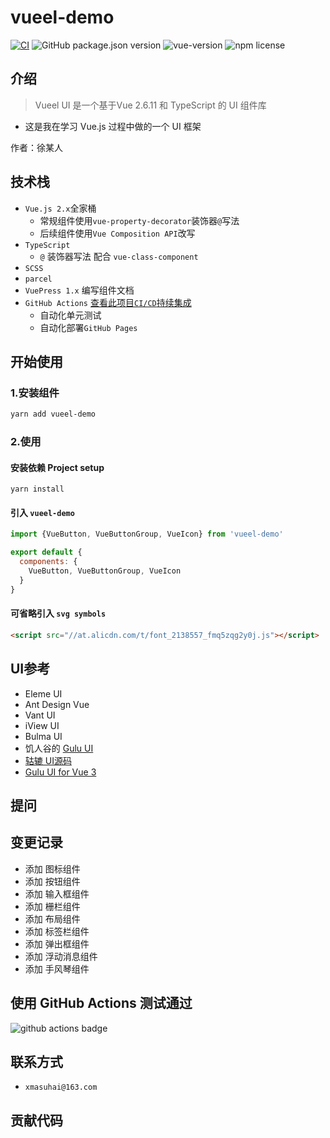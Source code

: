 # vueel-demo

[![CI](https://github.com/xmasuhai/vueel-demo/actions/workflows/unit-test-actions.yml/badge.svg)](https://github.com/xmasuhai/vueel-demo/actions/workflows/unit-test-actions.yml)
![GitHub package.json version](https://img.shields.io/github/package-json/v/xmasuhai/vueel-demo)
![vue-version](https://img.shields.io/badge/vue-v2.6.11)
![npm license](https://img.shields.io/github/license/xmasuhai/vueel-demo)

## 介绍

> Vueel UI 是一个基于Vue 2.6.11 和 TypeScript 的 UI 组件库

- 这是我在学习 Vue.js 过程中做的一个 UI 框架

作者：徐某人

## 技术栈

- `Vue.js 2.x`全家桶
  - 常规组件使用`vue-property-decorator`装饰器`@`写法
  - 后续组件使用`Vue Composition API`改写
- `TypeScript`
  - `@` 装饰器写法 配合 `vue-class-component`
- `SCSS`
- `parcel`
- `VuePress 1.x` 编写组件文档
- `GitHub Actions` [查看此项目`CI/CD`持续集成](https://github.com/xmasuhai/vueel-demo/actions)
  - 自动化单元测试
  - 自动化部署`GitHub Pages`

## 开始使用

### 1.安装组件

```sh
yarn add vueel-demo
```

### 2.使用

#### 安装依赖 Project setup

```
yarn install
```

#### 引入 `vueel-demo`

```js
import {VueButton, VueButtonGroup, VueIcon} from 'vueel-demo'

export default {
  components: {
    VueButton, VueButtonGroup, VueIcon
  }
}
```

#### 可省略引入 `svg symbols`

```html
<script src="//at.alicdn.com/t/font_2138557_fmq5zqg2y0j.js"></script>
```

## UI参考

- Eleme UI
- Ant Design Vue
- Vant UI
- iView UI
- Bulma UI
- 饥人谷的 [Gulu UI](https://github.com/FrankFang/frank-test-1)
- [轱辘 UI源码](https://github.com/FrankFang/gulu)
- [Gulu UI for Vue 3](https://github.com/FrankFang/gulu-for-vue3)

## 提问

## 变更记录

- 添加 图标组件
- 添加 按钮组件
- 添加 输入框组件
- 添加 栅栏组件
- 添加 布局组件
- 添加 标签栏组件
- 添加 弹出框组件
- 添加 浮动消息组件
- 添加 手风琴组件

## 使用 GitHub Actions 测试通过

![github actions badge](https://github.com/xmasuhai/vueel-demo/actions/workflows/unit-test-actions.yml/badge.svg)

## 联系方式

- `xmasuhai@163.com`

## 贡献代码
